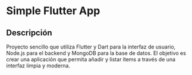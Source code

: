 # Simple Flutter App

## Descripción
Proyecto sencillo que utiliza Flutter y Dart para la interfaz de usuario, Node.js para el backend y MongoDB para la base de datos. El objetivo es crear una aplicación que permita añadir y listar ítems a través de una interfaz limpia y moderna.
